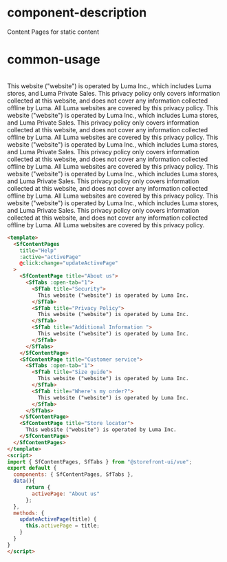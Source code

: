 # component-description
Content Pages for static content

# common-usage
<br>
<SfContentPages 
  title="Help"
  active="About us"
>
  <SfContentPage title="About us">
    <SfTabs :open-tab="1">
      <SfTab title="Security">
        This website ("website") is operated by Luma Inc., which includes
        Luma stores, and Luma Private Sales. This privacy policy only covers
        information collected at this website, and does not cover any
        information collected offline by Luma. All Luma websites are covered
        by this privacy policy.
      </SfTab>
      <SfTab title="Privacy Policy">
        This website ("website") is operated by Luma Inc., which includes
        Luma stores, and Luma Private Sales. This privacy policy only covers
        information collected at this website, and does not cover any
        information collected offline by Luma. All Luma websites are covered
        by this privacy policy.
      </SfTab>
    </SfTabs>
  </SfContentPage>
  <SfContentPage title="Customer service">
    <SfTabs :open-tab="1">
      <SfTab title="Size guide">
        This website ("website") is operated by Luma Inc., which includes
        Luma stores, and Luma Private Sales. This privacy policy only covers
        information collected at this website, and does not cover any
        information collected offline by Luma. All Luma websites are covered
        by this privacy policy.
      </SfTab>
      <SfTab title="Where's my order?">
        This website ("website") is operated by Luma Inc., which includes
        Luma stores, and Luma Private Sales. This privacy policy only covers
        information collected at this website, and does not cover any
        information collected offline by Luma. All Luma websites are covered
        by this privacy policy.
      </SfTab>
    </SfTabs>
  </SfContentPage>
  <SfContentPage title="Store locator">
    This website ("website") is operated by Luma Inc., which includes Luma
    stores, and Luma Private Sales. This privacy policy only covers
    information collected at this website, and does not cover any
    information collected offline by Luma. All Luma websites are covered by
    this privacy policy.
  </SfContentPage>
</SfContentPages>

```html
<template>
  <SfContentPages 
    title="Help"
    :active="activePage"
    @click:change="updateActivePage"
  >
    <SfContentPage title="About us">
      <SfTabs :open-tab="1">
        <SfTab title="Security">
          This website ("website") is operated by Luma Inc.
        </SfTab>
        <SfTab title="Privacy Policy">
          This website ("website") is operated by Luma Inc.
        </SfTab>
        <SfTab title="Additional Information ">
          This website ("website") is operated by Luma Inc.
        </SfTab>
      </SfTabs>
    </SfContentPage>
    <SfContentPage title="Customer service">
      <SfTabs :open-tab="1">
        <SfTab title="Size guide">
          This website ("website") is operated by Luma Inc.
        </SfTab>
        <SfTab title="Where's my order?">
          This website ("website") is operated by Luma Inc.
        </SfTab>
      </SfTabs>
    </SfContentPage>
    <SfContentPage title="Store locator">
      This website ("website") is operated by Luma Inc.
    </SfContentPage>
  </SfContentPages>
</template>
<script>
import { SfContentPages, SfTabs } from "@storefront-ui/vue";
export default {
  components: { SfContentPages, SfTabs },
  data(){
      return {
        activePage: "About us"
      };
  },
  methods: {
    updateActivePage(title) {
      this.activePage = title;
    }
  }
}
</script>
```
